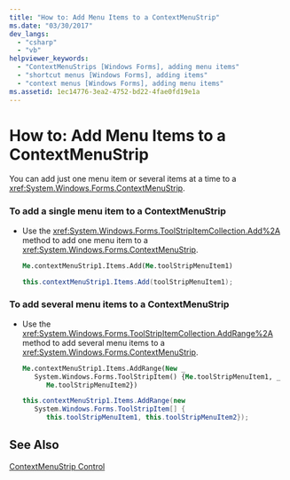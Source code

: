 ```yaml
---
title: "How to: Add Menu Items to a ContextMenuStrip"
ms.date: "03/30/2017"
dev_langs: 
  - "csharp"
  - "vb"
helpviewer_keywords: 
  - "ContextMenuStrips [Windows Forms], adding menu items"
  - "shortcut menus [Windows Forms], adding items"
  - "context menus [Windows Forms], adding menu items"
ms.assetid: 1ec14776-3ea2-4752-bd22-4fae0fd19e1a
---
```

# How to: Add Menu Items to a ContextMenuStrip
You can add just one menu item or several items at a time to a <xref:System.Windows.Forms.ContextMenuStrip>.  
  
### To add a single menu item to a ContextMenuStrip  
  
- Use the <xref:System.Windows.Forms.ToolStripItemCollection.Add%2A> method to add one menu item to a <xref:System.Windows.Forms.ContextMenuStrip>.  
  
  ```vb  
  Me.contextMenuStrip1.Items.Add(Me.toolStripMenuItem1)  
  ```  
  
  ```csharp  
  this.contextMenuStrip1.Items.Add(toolStripMenuItem1);  
  ```  
  
### To add several menu items to a ContextMenuStrip  
  
- Use the <xref:System.Windows.Forms.ToolStripItemCollection.AddRange%2A> method to add several menu items to a <xref:System.Windows.Forms.ContextMenuStrip>.  
  
  ```vb  
  Me.contextMenuStrip1.Items.AddRange(New _  
     System.Windows.Forms.ToolStripItem() {Me.toolStripMenuItem1, _  
        Me.toolStripMenuItem2})  
  ```  
  
  ```csharp  
  this.contextMenuStrip1.Items.AddRange(new   
     System.Windows.Forms.ToolStripItem[] {  
        this.toolStripMenuItem1, this.toolStripMenuItem2});  
  ```  
  
## See Also  
 [ContextMenuStrip Control](../../../../docs/framework/winforms/controls/contextmenustrip-control.md)
